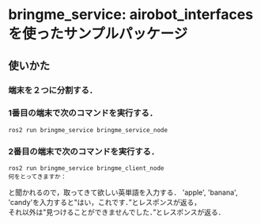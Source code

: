 # bringme_service: airobot_interfacesを使ったサンプルパッケージ  

## 使いかた  
### 端末を２つに分割する．
### 1番目の端末で次のコマンドを実行する．  
```
ros2 run bringme_service bringme_service_node  
```
### 2番目の端末で次のコマンドを実行する．
```
ros2 run bringme_service bringme_client_node
何をとってきますか：
```
と聞かれるので，取ってきて欲しい英単語を入力する．
'apple', 'banana', 'candy'を入力すると"はい，これです．”とレスポンスが返る，  
それ以外は"見つけることができませんでした．”とレスポンスが返る．

